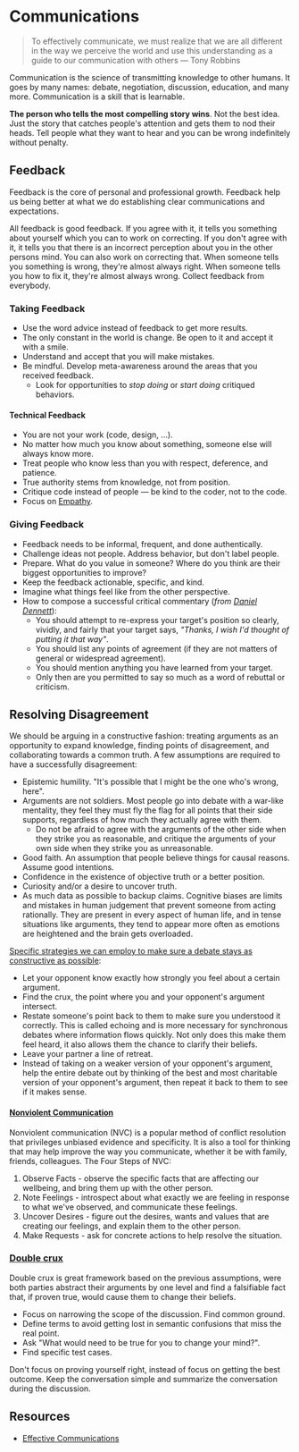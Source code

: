 # Communications

> To effectively communicate, we must realize that we are all different in the way we perceive the world and use this understanding as a guide to our communication with others — Tony Robbins

Communication is the science of transmitting knowledge to other humans. It goes by many names: debate, negotiation, discussion, education, and many more. Communication is a skill that is learnable.

**The person who tells the most compelling story wins**. Not the best idea. Just the story that catches people's attention and gets them to nod their heads. Tell people what they want to hear and you can be wrong indefinitely without penalty.

## Feedback

Feedback is the core of personal and professional growth. Feedback help us being better at what we do establishing clear communications and expectations.

All feedback is good feedback. If you agree with it, it tells you something about yourself which you can to work on correcting. If you don't agree with it, it tells you that there is an incorrect perception about you in the other persons mind. You can also work on correcting that. When someone tells you something is wrong, they're almost always right. When someone tells you how to fix it, they're almost always wrong. Collect feedback from everybody.

### Taking Feedback

- Use the word advice instead of feedback to get more results.
- The only constant in the world is change. Be open to it and accept it with a smile.
- Understand and accept that you will make mistakes.
- Be mindful. Develop meta-awareness around the areas that you received feedback.
  - Look for opportunities to _stop doing_ or _start doing_ critiqued behaviors.

#### Technical Feedback

- You are not your work (code, design, ...).
- No matter how much you know about something, someone else will always know more.
- Treat people who know less than you with respect, deference, and patience.
- True authority stems from knowledge, not from position.
- Critique code instead of people — be kind to the coder, not to the code.
- Focus on [Empathy](http://bravenewgeek.com/engineering-empathy/).

### Giving Feedback

- Feedback needs to be informal, frequent, and done authentically.
- Challenge ideas not people. Address behavior, but don't label people.
- Prepare. What do you value in someone? Where do you think are their biggest opportunities to improve?
- Keep the feedback actionable, specific, and kind.
- Imagine what things feel like from the other perspective.
- How to compose a successful critical commentary (_from_ [_Daniel Dennett_](https://en.wikipedia.org/wiki/Daniel_Dennett)):
  - You should attempt to re-express your target's position so clearly, vividly, and fairly that your target says, _"Thanks, I wish I'd thought of putting it that way"_.
  - You should list any points of agreement (if they are not matters of general or widespread agreement).
  - You should mention anything you have learned from your target.
  - Only then are you permitted to say so much as a word of rebuttal or criticism.

## Resolving Disagreement

We should be arguing in a constructive fashion: treating arguments as an opportunity to expand knowledge, finding points of disagreement, and collaborating towards a common truth. A few assumptions are required to have a successfully disagreement:

- Epistemic humility. "It's possible that I might be the one who's wrong, here".
- Arguments are not soldiers. Most people go into debate with a war-like mentality, they feel they must fly the flag for all points that their side supports, regardless of how much they actually agree with them.
  - Do not be afraid to agree with the arguments of the other side when they strike you as reasonable, and critique the arguments of your own side when they strike you as unreasonable.
- Good faith. An assumption that people believe things for causal reasons. Assume good intentions.
- Confidence in the existence of objective truth or a better position.
- Curiosity and/or a desire to uncover truth.
- As much data as possible to backup claims. Cognitive biases are limits and mistakes in human judgement that prevent someone from acting rationally. They are present in every aspect of human life, and in tense situations like arguments, they tend to appear more often as emotions are heightened and the brain gets overloaded.

[Specific strategies we can employ to make sure a debate stays as constructive as possible](http://www.liamrosen.com/arguments.html):
  - Let your opponent know exactly how strongly you feel about a certain argument.
  - Find the crux, the point where you and your opponent's argument intersect.
  - Restate someone's point back to them to make sure you understood it correctly. This is called echoing and is more necessary for synchronous debates where information flows quickly. Not only does this make them feel heard, it also allows them the chance to clarify their beliefs.
  - Leave your partner a line of retreat.
  - Instead of taking on a weaker version of your opponent's argument, help the entire debate out by thinking of the best and most charitable version of your opponent's argument, then repeat it back to them to see if it makes sense.

#### [Nonviolent Communication](https://www.clearerthinking.org/post/2019/03/06/want-to-improve-your-relationships-try-nonviolent-communication-1)

Nonviolent communication (NVC) is a popular method of conflict resolution that privileges unbiased evidence and specificity. It is also a tool for thinking that may help improve the way you communicate, whether it be with family, friends, colleagues. The Four Steps of NVC:

1. Observe Facts - observe the specific facts that are affecting our wellbeing, and bring them up with the other person.
2. Note Feelings - introspect about what exactly we are feeling in response to what we've observed, and communicate these feelings.
3. Uncover Desires - figure out the desires, wants and values that are creating our feelings, and explain them to the other person.
4. Make Requests - ask for concrete actions to help resolve the situation.

### [Double crux]((https://www.lesswrong.com/posts/exa5kmvopeRyfJgCy/double-crux-a-strategy-for-resolving-disagreement))

Double crux is great framework based on the previous assumptions, were both parties abstract their arguments by one level and find a falsifiable fact that, if proven true, would cause them to change their beliefs.

- Focus on narrowing the scope of the discussion. Find common ground.
- Define terms to avoid getting lost in semantic confusions that miss the real point.
- Ask "What would need to be true for you to change your mind?".
- Find specific test cases.

Don't focus on proving yourself right, instead of focus on getting the best outcome.
Keep the conversation simple and summarize the conversation during the discussion.

## Resources

- [Effective Communications](https://gist.github.com/flopezluis/8b79555b1337e139a9f1d276a42e0019)
